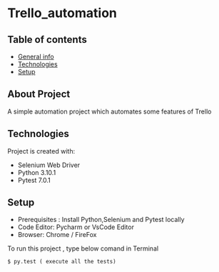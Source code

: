 # Trello_automation
  
  ## Table of contents
* [General info](#general-info)
* [Technologies](#technologies)
* [Setup](#setup)

## About Project
A simple automation project which automates some features of Trello
	
## Technologies
Project is created with:
* Selenium Web Driver
* Python 3.10.1
* Pytest 7.0.1
	
## Setup
* Prerequisites : Install Python,Selenium and Pytest locally
* Code Editor: Pycharm or VsCode Editor
* Browser: Chrome / FireFox

 To run this project , type below comand in Terminal
```
$ py.test ( execute all the tests)
```
